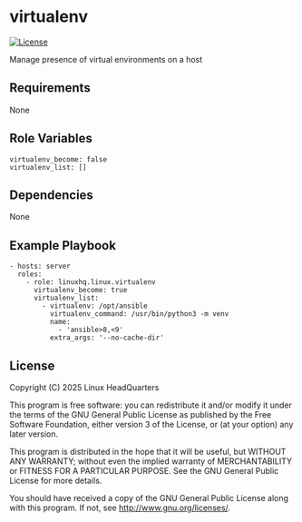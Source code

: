 # virtualenv

[![License](https://img.shields.io/badge/license-GPLv3-lightgreen)](https://www.gnu.org/licenses/gpl-3.0.en.html#license-text)

Manage presence of virtual environments on a host

## Requirements

None

## Role Variables

    virtualenv_become: false
    virtualenv_list: []

## Dependencies

None

## Example Playbook

    - hosts: server
      roles:
        - role: linuxhq.linux.virtualenv
          virtualenv_become: true
          virtualenv_list:
            - virtualenv: /opt/ansible
              virtualenv_command: /usr/bin/python3 -m venv
              name:
                - 'ansible>8,<9'
              extra_args: '--no-cache-dir'

## License

Copyright (C) 2025 Linux HeadQuarters

This program is free software: you can redistribute it and/or modify
it under the terms of the GNU General Public License as published by
the Free Software Foundation, either version 3 of the License, or
(at your option) any later version.

This program is distributed in the hope that it will be useful,
but WITHOUT ANY WARRANTY; without even the implied warranty of
MERCHANTABILITY or FITNESS FOR A PARTICULAR PURPOSE. See the
GNU General Public License for more details.

You should have received a copy of the GNU General Public License
along with this program. If not, see <http://www.gnu.org/licenses/>.
